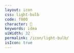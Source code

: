 ```yaml
---
layout: icon
css: light-bulb
code: f000
character: 
keywords: idea
uiWidth: 32
permalink: /icon/light-bulb/
isIcon: true
---
```


